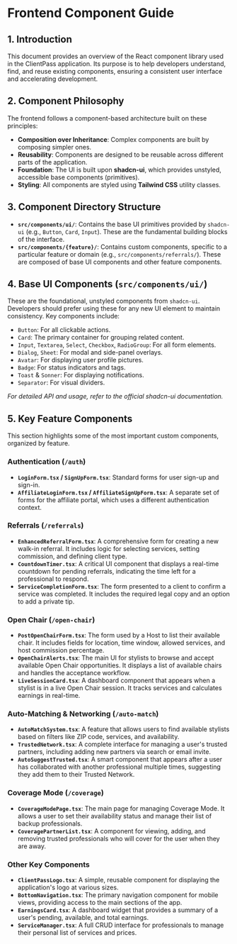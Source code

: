 # Frontend Component Guide

## 1. Introduction

This document provides an overview of the React component library used in the ClientPass application. Its purpose is to help developers understand, find, and reuse existing components, ensuring a consistent user interface and accelerating development.

## 2. Component Philosophy

The frontend follows a component-based architecture built on these principles:

- **Composition over Inheritance**: Complex components are built by composing simpler ones.
- **Reusability**: Components are designed to be reusable across different parts of the application.
- **Foundation**: The UI is built upon **shadcn-ui**, which provides unstyled, accessible base components (primitives).
- **Styling**: All components are styled using **Tailwind CSS** utility classes.

## 3. Component Directory Structure

- **`src/components/ui/`**: Contains the base UI primitives provided by `shadcn-ui` (e.g., `Button`, `Card`, `Input`). These are the fundamental building blocks of the interface.
- **`src/components/{feature}/`**: Contains custom components, specific to a particular feature or domain (e.g., `src/components/referrals/`). These are composed of base UI components and other feature components.

## 4. Base UI Components (`src/components/ui/`)

These are the foundational, unstyled components from `shadcn-ui`. Developers should prefer using these for any new UI element to maintain consistency. Key components include:

- `Button`: For all clickable actions.
- `Card`: The primary container for grouping related content.
- `Input`, `Textarea`, `Select`, `Checkbox`, `RadioGroup`: For all form elements.
- `Dialog`, `Sheet`: For modal and side-panel overlays.
- `Avatar`: For displaying user profile pictures.
- `Badge`: For status indicators and tags.
- `Toast` & `Sonner`: For displaying notifications.
- `Separator`: For visual dividers.

*For detailed API and usage, refer to the official shadcn-ui documentation.*

## 5. Key Feature Components

This section highlights some of the most important custom components, organized by feature.

### Authentication (`/auth`)
- **`LoginForm.tsx` / `SignUpForm.tsx`**: Standard forms for user sign-up and sign-in.
- **`AffiliateLoginForm.tsx` / `AffiliateSignUpForm.tsx`**: A separate set of forms for the affiliate portal, which uses a different authentication context.

### Referrals (`/referrals`)
- **`EnhancedReferralForm.tsx`**: A comprehensive form for creating a new walk-in referral. It includes logic for selecting services, setting commission, and defining client type.
- **`CountdownTimer.tsx`**: A critical UI component that displays a real-time countdown for pending referrals, indicating the time left for a professional to respond.
- **`ServiceCompletionForm.tsx`**: The form presented to a client to confirm a service was completed. It includes the required legal copy and an option to add a private tip.

### Open Chair (`/open-chair`)
- **`PostOpenChairForm.tsx`**: The form used by a Host to list their available chair. It includes fields for location, time window, allowed services, and host commission percentage.
- **`OpenChairAlerts.tsx`**: The main UI for stylists to browse and accept available Open Chair opportunities. It displays a list of available chairs and handles the acceptance workflow.
- **`LiveSessionCard.tsx`**: A dashboard component that appears when a stylist is in a live Open Chair session. It tracks services and calculates earnings in real-time.

### Auto-Matching & Networking (`/auto-match`)
- **`AutoMatchSystem.tsx`**: A feature that allows users to find available stylists based on filters like ZIP code, services, and availability.
- **`TrustedNetwork.tsx`**: A complete interface for managing a user's trusted partners, including adding new partners via search or email invite.
- **`AutoSuggestTrusted.tsx`**: A smart component that appears after a user has collaborated with another professional multiple times, suggesting they add them to their Trusted Network.

### Coverage Mode (`/coverage`)
- **`CoverageModePage.tsx`**: The main page for managing Coverage Mode. It allows a user to set their availability status and manage their list of backup professionals.
- **`CoveragePartnerList.tsx`**: A component for viewing, adding, and removing trusted professionals who will cover for the user when they are away.

### Other Key Components
- **`ClientPassLogo.tsx`**: A simple, reusable component for displaying the application's logo at various sizes.
- **`BottomNavigation.tsx`**: The primary navigation component for mobile views, providing access to the main sections of the app.
- **`EarningsCard.tsx`**: A dashboard widget that provides a summary of a user's pending, available, and total earnings.
- **`ServiceManager.tsx`**: A full CRUD interface for professionals to manage their personal list of services and prices.
